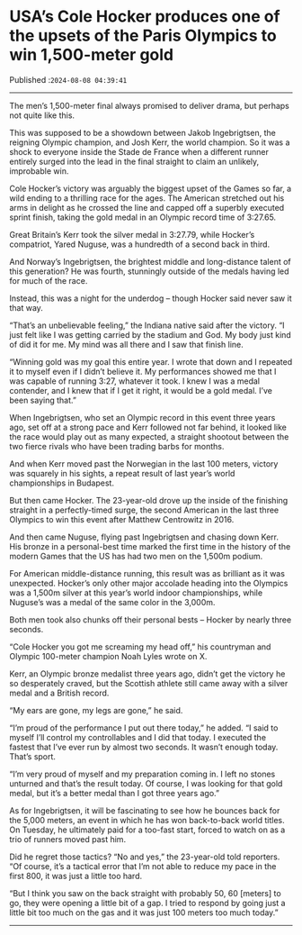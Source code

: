 # USA’s Cole Hocker produces one of the upsets of the Paris Olympics to win 1,500-meter gold

Published :`2024-08-08 04:39:41`

---

The men’s 1,500-meter final always promised to deliver drama, but perhaps not quite like this.

This was supposed to be a showdown between Jakob Ingebrigtsen, the reigning Olympic champion, and Josh Kerr, the world champion. So it was a shock to everyone inside the Stade de France when a different runner entirely surged into the lead in the final straight to claim an unlikely, improbable win.

Cole Hocker’s victory was arguably the biggest upset of the Games so far, a wild ending to a thrilling race for the ages. The American stretched out his arms in delight as he crossed the line and capped off a superbly executed sprint finish, taking the gold medal in an Olympic record time of 3:27.65.

Great Britain’s Kerr took the silver medal in 3:27.79, while Hocker’s compatriot, Yared Nuguse, was a hundredth of a second back in third.

And Norway’s Ingebrigtsen, the brightest middle and long-distance talent of this generation? He was fourth, stunningly outside of the medals having led for much of the race.

Instead, this was a night for the underdog – though Hocker said never saw it that way.

“That’s an unbelievable feeling,” the Indiana native said after the victory. “I just felt like I was getting carried by the stadium and God. My body just kind of did it for me. My mind was all there and I saw that finish line.

“Winning gold was my goal this entire year. I wrote that down and I repeated it to myself even if I didn’t believe it. My performances showed me that I was capable of running 3:27, whatever it took. I knew I was a medal contender, and I knew that if I get it right, it would be a gold medal. I’ve been saying that.”

When Ingebrigtsen, who set an Olympic record in this event three years ago, set off at a strong pace and Kerr followed not far behind, it looked like the race would play out as many expected, a straight shootout between the two fierce rivals who have been trading barbs for months.

And when Kerr moved past the Norwegian in the last 100 meters, victory was squarely in his sights, a repeat result of last year’s world championships in Budapest.

But then came Hocker. The 23-year-old drove up the inside of the finishing straight in a perfectly-timed surge, the second American in the last three Olympics to win this event after Matthew Centrowitz in 2016.

And then came Nuguse, flying past Ingebrigtsen and chasing down Kerr. His bronze in a personal-best time marked the first time in the history of the modern Games that the US has had two men on the 1,500m podium.

For American middle-distance running, this result was as brilliant as it was unexpected. Hocker’s only other major accolade heading into the Olympics was a 1,500m silver at this year’s world indoor championships, while Nuguse’s was a medal of the same color in the 3,000m.

Both men took also chunks off their personal bests – Hocker by nearly three seconds.

“Cole Hocker you got me screaming my head off,” his countryman and Olympic 100-meter champion Noah Lyles wrote on X.

Kerr, an Olympic bronze medalist three years ago, didn’t get the victory he so desperately craved, but the Scottish athlete still came away with a silver medal and a British record.

“My ears are gone, my legs are gone,” he said.

“I’m proud of the performance I put out there today,” he added. “I said to myself I’ll control my controllables and I did that today. I executed the fastest that I’ve ever run by almost two seconds. It wasn’t enough today. That’s sport.

“I’m very proud of myself and my preparation coming in. I left no stones unturned and that’s the result today. Of course, I was looking for that gold medal, but it’s a better medal than I got three years ago.”

As for Ingebrigtsen, it will be fascinating to see how he bounces back for the 5,000 meters, an event in which he has won back-to-back world titles. On Tuesday, he ultimately paid for a too-fast start, forced to watch on as a trio of runners moved past him.

Did he regret those tactics? “No and yes,” the 23-year-old told reporters. “Of course, it’s a tactical error that I’m not able to reduce my pace in the first 800, it was just a little too hard.

“But I think you saw on the back straight with probably 50, 60 [meters] to go, they were opening a little bit of a gap. I tried to respond by going just a little bit too much on the gas and it was just 100 meters too much today.”

---


